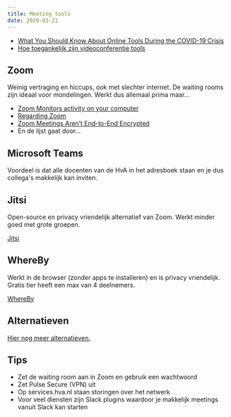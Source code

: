 ```yaml
---
title: Meeting tools
date: 2020-03-21
---
```


* [What You Should Know About Online Tools During the COVID-19 Crisis](https://www.eff.org/deeplinks/2020/03/what-you-should-know-about-online-tools-during-covid-19-crisis)
* [Hoe toegankelijk zijn videoconferentie tools](https://www.accessibility.nl/nieuws/2020/03/hoe-toegankelijk-zijn-videoconferentie-tools)

## Zoom

Weinig vertraging en hiccups, ook met slechter internet. De waiting rooms zijn ideaal voor mondelingen. Werkt dus allemaal prima maar...

* [Zoom Monitors activity on your computer](https://twitter.com/Ouren/status/1241398181205889024)
* [Regarding Zoom](https://daringfireball.net/2020/03/regarding_zoom)
* [Zoom Meetings Aren’t End-to-End Encrypted](https://theintercept.com/2020/03/31/zoom-meeting-encryption/)
* En de lijst gaat door...


## Microsoft Teams

Voordeel is dat alle docenten van de HvA in het adresboek staan en je dus collega's makkelijk kan inviten.

## Jitsi

Open-source en privacy vriendelijk alternatief van Zoom. Werkt minder goed met grote groepen.

[Jitsi](https://jitsi.org/)

## WhereBy

Werkt in de browser (zonder apps te installeren) en is privacy vriendelijk. Gratis tier heeft een max van 4 deelnemers.

[WhereBy](https://whereby.com)

## Alternatieven

[Hier nog meer alternatieven.](https://www.theverge.com/2020/4/1/21202945/zoom-alternative-conference-video-free-app-skype-slack-hangouts-jitsi)

## Tips
* Zet de waiting room aan in Zoom en gebruik een wachtwoord
* Zet Pulse Secure (VPN) uit 
* Op services.hva.nl staan storingen over het netwerk
* Voor veel diensten zijn Slack plugins waardoor je makkelijk meetings vanuit Slack kan starten
